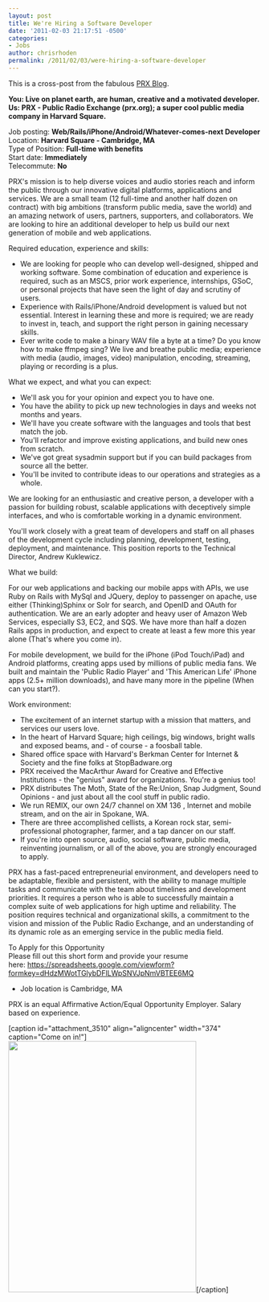 ```yaml
---
layout: post
title: We're Hiring a Software Developer
date: '2011-02-03 21:17:51 -0500'
categories:
- Jobs
author: chrisrhoden
permalink: /2011/02/03/were-hiring-a-software-developer
---
```

<p>This is a cross-post from the fabulous <a href="http://blog.prx.org/">PRX Blog</a>.</p>
<p><strong>You: Live on planet earth, are human, creative and a motivated developer.<br />
Us: PRX - Public Radio Exchange (prx.org); a super cool public media company in Harvard Square.</strong></p>
<p>Job posting: <strong>Web/Rails/iPhone/Android/Whatever-comes-next Developer</strong><br />
Location: <strong>Harvard Square - Cambridge, MA</strong><br />
Type of Position: <strong>Full-time with benefits</strong><br />
Start date: <strong>Immediately</strong><br />
Telecommute: <strong>No</strong></p>
<p>PRX's mission is to help diverse voices and audio stories reach and inform the public through our innovative digital platforms, applications and services. We are a small team (12 full-time and another half dozen on contract) with big ambitions (transform public media, save the world) and an amazing network of users, partners, supporters, and collaborators. We are looking to hire an additional developer to help us build our next generation of mobile and web applications.</p>
<p>Required education, experience and skills:</p>
<ul>
<li>We are looking for people who can develop well-designed, shipped and working software. Some combination of education and experience is required, such as an MSCS, prior work experience, internships, GSoC, or personal projects that have seen the light of day and scrutiny of users.</li>
<li>Experience with Rails/iPhone/Android development is valued but not essential. Interest in learning these and more is required; we are ready to invest in, teach, and support the right person in gaining necessary skills.</li>
<li>Ever write code to make a binary WAV file a byte at a time? Do you know how to make ffmpeg sing? We live and breathe public media; experience with media (audio, images, video) manipulation, encoding, streaming, playing or recording is a plus.</li>
</ul>
<p>What we expect, and what you can expect:</p>
<ul>
<li>We'll ask you for your opinion and expect you to have one.</li>
<li>You have the ability to pick up new technologies in days and weeks not months and years.</li>
<li>We'll have you create software with the languages and tools that best match the job.</li>
<li>You'll refactor and improve existing applications, and build new ones from scratch.</li>
<li>We've got great sysadmin support but if you can build packages from source all the better.</li>
<li>You'll be invited to contribute ideas to our operations and strategies as a whole.</li>
</ul>
<p>We are looking for an enthusiastic and creative person, a developer with a passion for building robust, scalable applications with deceptively simple interfaces, and who is comfortable working in a dynamic environment.</p>
<p>You'll work closely with a great team of developers and staff on all phases of the development cycle including planning, development, testing, deployment, and maintenance. This position reports to the Technical Director, Andrew Kuklewicz.</p>
<p>What we build:</p>
<p>For our web applications and backing our mobile apps with APIs, we use Ruby on Rails with MySql and JQuery, deploy to passenger on apache, use either (Thinking)Sphinx or Solr for search, and OpenID and OAuth for authentication. We are an early adopter and heavy user of Amazon Web Services, especially S3, EC2, and SQS. We have more than half a dozen Rails apps in production, and expect to create at least a few more this year alone (That's where you come in).</p>
<p>For mobile development, we build for the iPhone (iPod Touch/iPad) and Android platforms, creating apps used by millions of public media fans. We built and maintain the 'Public Radio Player' and 'This American Life' iPhone apps (2.5+ million downloads), and have many more in the pipeline (When can you start?).</p>
<p>Work environment:</p>
<ul>
<li>The excitement of an internet startup with a mission that matters, and services our users love.</li>
<li>In the heart of Harvard Square; high ceilings, big windows, bright walls and exposed beams, and - of course - a foosball table.</li>
<li>Shared office space with Harvard's Berkman Center for Internet &amp; Society and the fine folks at StopBadware.org</li>
<li>PRX received the MacArthur Award for Creative and Effective Institutions - the "genius" award for organizations. You're a genius too!</li>
<li>PRX distributes The Moth, State of the Re:Union, Snap Judgment, Sound Opinions - and just about all the cool stuff in public radio.</li>
<li>We run REMIX, our own 24/7 channel on XM 136 , Internet and mobile stream, and on the air in Spokane, WA.</li>
<li>There are three accomplished cellists, a Korean rock star, semi-professional photographer, farmer, and a tap dancer on our staff.</li>
<li>If you're into open source, audio, social software, public media, reinventing journalism, or all of the above, you are strongly encouraged to apply.</li>
</ul>
<p>PRX has a fast-paced entrepreneurial environment, and developers need to be adaptable, flexible and persistent, with the ability to manage multiple tasks and communicate with the team about timelines and development priorities. It requires a person who is able to successfully maintain a complex suite of web applications for high uptime and reliability. The position requires technical and organizational skills, a commitment to the vision and mission of the Public Radio Exchange, and an understanding of its dynamic role as an emerging service in the public media field.</p>
<p>To Apply for this Opportunity<br />
Please fill out this short form and provide your resume here: <a rel="nofollow" href="https://spreadsheets.google.com/viewform?formkey=dHdzMWotTGlybDFlLWpSNVJpNmVBTEE6MQ">https://spreadsheets.google.com/viewform?formkey=dHdzMWotTGlybDFlLWpSNVJpNmVBTEE6MQ</a></p>
<ul>
<li>Job location is Cambridge, MA</li>
</ul>
<p>PRX is an equal Affirmative Action/Equal Opportunity Employer. Salary based on experience.</p>
<p>[caption id="attachment_3510" align="aligncenter" width="374" caption="Come on in!"]<a href="http://blog.prx.org/wp-content/uploads/2011/01/PRX-Lifts.jpg"><img class="size-full wp-image-3510" title="PRX Lifts" src="http://blog.prx.org/wp-content/uploads/2011/01/PRX-Lifts.jpg" alt="" width="374" height="500" /></a>[/caption]</p>
